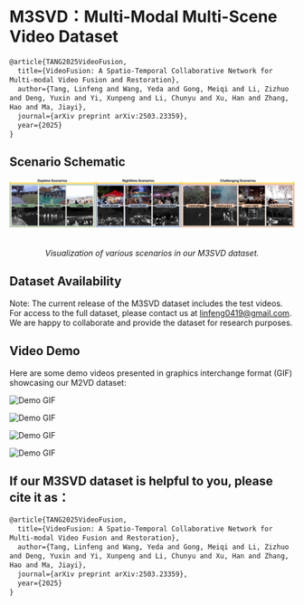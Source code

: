 # M3SVD：Multi-Modal Multi-Scene Video Dataset 
```
@article{TANG2025VideoFusion,
  title={VideoFusion: A Spatio-Temporal Collaborative Network for Multi-modal Video Fusion and Restoration},
  author={Tang, Linfeng and Wang, Yeda and Gong, Meiqi and Li, Zizhuo and Deng, Yuxin and Yi, Xunpeng and Li, Chunyu and Xu, Han and Zhang, Hao and Ma, Jiayi},
  journal={arXiv preprint arXiv:2503.23359},
  year={2025}
}
```
## Scenario Schematic
<div>
    <img src="https://github.com/Linfeng-Tang/M2VD/blob/main/Video/Demo/datasets.png" alt="Framework" style="display:inline-block;margin-right:20px;margin-bottom:20px;">
</div>
<p align="center">
    <em>Visualization of various scenarios in our M3SVD dataset.</em>
</p>

## Dataset Availability
Note: The current release of the M3SVD dataset includes the test videos. 
For access to the full dataset, please contact us at linfeng0419@gmail.com. We are happy to collaborate and provide the dataset for research purposes.

## Video Demo
Here are some demo videos presented in graphics interchange format (GIF) showcasing our M2VD dataset:


![Demo GIF](https://github.com/Linfeng-Tang/M3SVD/blob/main/Video/Demo/0118_1803.gif)

![Demo GIF](https://github.com/Linfeng-Tang/M3SVD/blob/main/Video/Demo/1230_1154.gif)

![Demo GIF](https://github.com/Linfeng-Tang/M3SVD/blob/main/Video/Demo/0114_1551.gif)

![Demo GIF](https://github.com/Linfeng-Tang/M3SVD/blob/main/Video/Demo/0115_1831.gif)

## If our M3SVD dataset is helpful to you, please cite it as：
```
@article{TANG2025VideoFusion,
  title={VideoFusion: A Spatio-Temporal Collaborative Network for Multi-modal Video Fusion and Restoration},
  author={Tang, Linfeng and Wang, Yeda and Gong, Meiqi and Li, Zizhuo and Deng, Yuxin and Yi, Xunpeng and Li, Chunyu and Xu, Han and Zhang, Hao and Ma, Jiayi},
  journal={arXiv preprint arXiv:2503.23359},
  year={2025}
}
```

